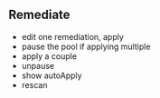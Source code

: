 Remediate
---------

 * edit one remediation, apply
 * pause the pool if applying multiple
 * apply a couple
 * unpause
 * show autoApply
 * rescan
